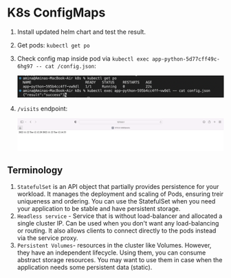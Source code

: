 # K8s ConfigMaps

1. Install updated helm chart and test the result.
1. Get pods: `kubectl get po`
1. Check config map inside pod via `kubectl exec app-python-5d77cff49c-6hg97 -- cat /config.json`:

    ![12_all](images/12_all.png)

1. `/visits` endpoint:

    ![visits](images/visits.png)

## Terminology

1. `StatefulSet` is an API object that partially provides persistence for your workload. It manages the deployment and scaling of Pods, ensuring treir uniqueness and ordering. You can use the StatefulSet when you need your application to be stable and have persistent storage.
1. `Headless service` - Service that is without load-balancer and allocated a single cluster IP. Can be used when you don't want any load-balancing or routing. It also allows clients to connect directly to the pods instead via the service proxy.
1. `Persistent Volumes`- resources in the cluster like Volumes. However, they have an independent lifecycle. Using them, you can consume abstract storage resources. You may want to use them in case when the application needs some persistent data (static).
